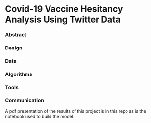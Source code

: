 # Covid-19 Vaccine Hesitancy Analysis Using Twitter Data

### Abstract

### Design

### Data

### Algorithms

### Tools

### Communication
A pdf presentation of the results of this project is in this repo as is the notebook used to build the model.

